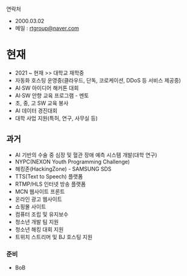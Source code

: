 연락처
- 2000.03.02
- 메일 : rtgroup@naver.com
# 현재
- 2021 ~ 현재 >> 대학교 재학중
- 자동화 호스팅 운영중(클라우드, 단독, 코로케이션, DDoS 등 서비스 제공중)
- AI·SW 아이디어 해커톤 대회
- AI·SW 안향 교육 프로그램 - 멘토
- 초, 중, 고 SW 교육 봉사
- AI 데이터 경진대회
- 대학 사업 지원(특허, 연구, 사무실 등)
## 과거
- AI 기반의 수술 중 심장 및 혈관 장애 예측 시스템 개발(대학 연구)
- NYPC(NEXON Youth Programming Challenge)
- 해킹존(HackingZone) - SAMSUNG SDS
- TTS(Text to Speech) 플랫폼
- RTMP/HLS 인터넷 방송 플랫폼
- MCN 웹사이트 프론트
- 온라인 광고 웹사이트
- 쇼핑몰 사이트
- 컴퓨터 조립 및 유지보수
- 청소년 개발 팀 지원
- 청소년 해킹 대회 지원
- 트위치 스트리머 및 BJ 호스팅 지원
### 준비
- BoB
